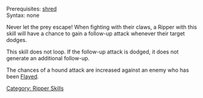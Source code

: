 Prerequisites: [shred](shred "wikilink") </br>Syntax: none

Never let the prey escape! When fighting with their claws, a Ripper with
this skill will have a chance to gain a follow-up attack whenever their
target dodges.

This skill does not loop. If the follow-up attack is dodged, it does not
generate an additional follow-up.

The chances of a hound attack are increased against an enemy who has
been [Flayed](Flay "wikilink").

[Category: Ripper Skills](Category:_Ripper_Skills "wikilink")
